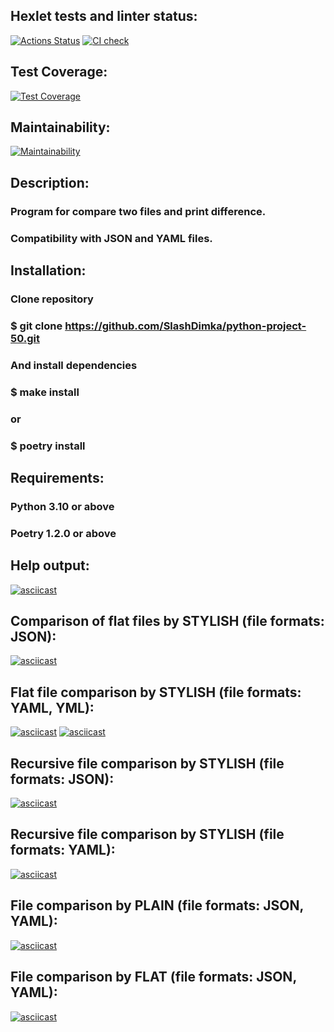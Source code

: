 ## Hexlet tests and linter status:
[![Actions Status](https://github.com/SlashDimka/python-project-50/workflows/hexlet-check/badge.svg)](https://github.com/SlashDimka/python-project-50/actions)
[![CI check](https://github.com/SlashDimka/python-project-50/actions/workflows/main.yml/badge.svg)](https://github.com/SlashDimka/python-project-50/actions/workflows/main.yml)

## Test Coverage:
[![Test Coverage](https://api.codeclimate.com/v1/badges/f06ecbbd4cc7d887d05d/test_coverage)](https://codeclimate.com/github/SlashDimka/python-project-50/test_coverage)

## Maintainability:
[![Maintainability](https://api.codeclimate.com/v1/badges/f06ecbbd4cc7d887d05d/maintainability)](https://codeclimate.com/github/SlashDimka/python-project-50/maintainability)

## Description:
### Program for compare two files and print difference.
### Compatibility with JSON and YAML files.

## Installation:
### Clone repository

### $ git clone https://github.com/SlashDimka/python-project-50.git
### And install dependencies

### $ make install
### or

### $ poetry install
## Requirements:
### Python 3.10 or above
### Poetry 1.2.0 or above
## Help output:
[![asciicast](https://asciinema.org/a/BCrYMBot1PEBruRbLfrwSjiSG.svg)](https://asciinema.org/a/BCrYMBot1PEBruRbLfrwSjiSG)
## Comparison of flat files by STYLISH (file formats: JSON):
[![asciicast](https://asciinema.org/a/2YZuOGtMNrZ386aUf8UJbJMXM.svg)](https://asciinema.org/a/2YZuOGtMNrZ386aUf8UJbJMXM)
## Flat file comparison by STYLISH (file formats: YAML, YML):
[![asciicast](https://asciinema.org/a/icwSHjI1fQBQUSnQO5npGbME8.svg)](https://asciinema.org/a/icwSHjI1fQBQUSnQO5npGbME8)
[![asciicast](https://asciinema.org/a/cYtO0129hxpti54FvdzJyeWjx.svg)](https://asciinema.org/a/cYtO0129hxpti54FvdzJyeWjx)
## Recursive file comparison by STYLISH (file formats: JSON):
[![asciicast](https://asciinema.org/a/M71XQWWY959V1eusscFW5wTnY.svg)](https://asciinema.org/a/M71XQWWY959V1eusscFW5wTnY)
## Recursive file comparison by STYLISH (file formats: YAML):
[![asciicast](https://asciinema.org/a/oKNlVLfwT2yKeL9o5eUMYW7CJ.svg)](https://asciinema.org/a/oKNlVLfwT2yKeL9o5eUMYW7CJ)
## File comparison by PLAIN (file formats: JSON, YAML):
[![asciicast](https://asciinema.org/a/kvzo1S66D50dqJy0yVdhx1eZP.svg)](https://asciinema.org/a/kvzo1S66D50dqJy0yVdhx1eZP)
## File comparison by FLAT (file formats: JSON, YAML):
[![asciicast](https://asciinema.org/a/RePjrS71bc12uKBNJJUmrEXfX.svg)](https://asciinema.org/a/RePjrS71bc12uKBNJJUmrEXfX)
